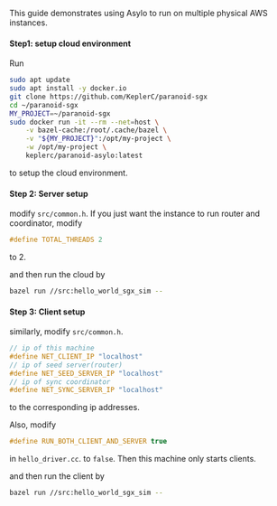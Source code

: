 <!--jekyll-front-matter
---

title: Quickstart Guide

overview: Install Asylo, build, and run your first enclave!

location: /_docs/guides/quickstart.md

order: 10

layout: docs

type: markdown

toc: true

---
{% include home.html %}
jekyll-front-matter-->

This guide demonstrates using Asylo to run on multiple physical AWS instances. 

#### Step1: setup cloud environment

Run 
```bash
sudo apt update
sudo apt install -y docker.io
git clone https://github.com/KeplerC/paranoid-sgx
cd ~/paranoid-sgx
MY_PROJECT=~/paranoid-sgx
sudo docker run -it --rm --net=host \
    -v bazel-cache:/root/.cache/bazel \
    -v "${MY_PROJECT}":/opt/my-project \
    -w /opt/my-project \
    keplerc/paranoid-asylo:latest
```
to setup the cloud environment. 

#### Step 2: Server setup 
modify `src/common.h`. If you just want the instance to run router and coordinator, modify 
```c
#define TOTAL_THREADS 2
```
to 2. 

and then run the cloud by 
```bash
bazel run //src:hello_world_sgx_sim -- 
```

#### Step 3: Client setup
similarly, modify `src/common.h`. 
```c
// ip of this machine
#define NET_CLIENT_IP "localhost"
// ip of seed server(router)
#define NET_SEED_SERVER_IP "localhost"
// ip of sync coordinator
#define NET_SYNC_SERVER_IP "localhost"
```
to the corresponding ip addresses.

Also, modify 
```c
#define RUN_BOTH_CLIENT_AND_SERVER true
```
in `hello_driver.cc`. to `false`. Then this machine only starts clients. 

and then run the client by
```bash
bazel run //src:hello_world_sgx_sim -- 
```
